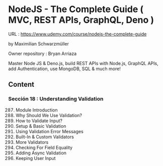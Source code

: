 # NodeJS - The Complete Guide ( MVC, REST APIs, GraphQL, Deno )

URL : https://www.udemy.com/course/nodejs-the-complete-guide

by Maximilian Schwarzmüller

Owner repository : Bryan Arriaza

Master Node JS & Deno.js, build REST APIs with Node.js, GraphQL APIs, add Authentication, use MongoDB, SQL & much more!

## Content

### Sección 18 : Understanding Validation

287. Module Introduction
288. Why Should We Use Validation?
289. How to Validate Input?
290. Setup & Basic Validation
291. Using Validation Error Messages
292. Built-In & Custom Validators
293. More Validators
294. Checking For Field Equality
295. Adding Async Validation
296. Keeping User Input
